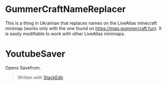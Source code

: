 #  GummerCraftNameReplacer
This is a thing in Ukrainian that replaces names on the LiveAtlas minecraft minimap (works only with the one found on https://map.gummercraft.fun). It is easily modifiable to work with other LiveAtlas minimaps.
# YoutubeSaver
Opens Savefrom.



> Written with [StackEdit](https://stackedit.io/).
